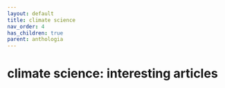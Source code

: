 ```yaml
---
layout: default
title: climate science
nav_order: 4
has_children: true
parent: anthologia
---
```


# climate science: interesting articles



